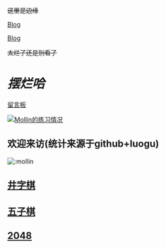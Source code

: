 ~~这里是边缘~~

[Blog](https://mollin.vercel.app)

[Blog](https://mollins.github.io) 

~~太烂了还是别看了~~

# $摆烂哈$

[留言板](https://note.ms/mollin)

[![Mollin的练习情况](https://statcard.vercel.app/practice?id=329376&dark_mode=true&card_width=750)](https://mollins.github.io/)

欢迎来访(统计来源于github+luogu)
---
![:mollin](https://count.getloli.com/get/@:mollin?theme=asoul)

## [井字棋](https://mollin15.github.io/tic-tac-toe.html)

## [五子棋](https://mollin15.github.io/five-in-a-row.html)

## [2048](https://mollin15.github.io/2048.html)
